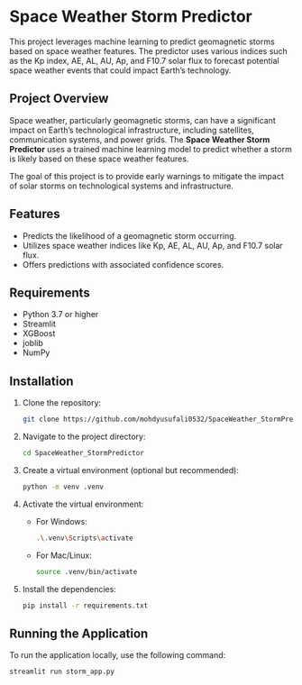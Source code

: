# Space Weather Storm Predictor

This project leverages machine learning to predict geomagnetic storms based on space weather features. The predictor uses various indices such as the Kp index, AE, AL, AU, Ap, and F10.7 solar flux to forecast potential space weather events that could impact Earth’s technology.

## Project Overview

Space weather, particularly geomagnetic storms, can have a significant impact on Earth’s technological infrastructure, including satellites, communication systems, and power grids. The **Space Weather Storm Predictor** uses a trained machine learning model to predict whether a storm is likely based on these space weather features.

The goal of this project is to provide early warnings to mitigate the impact of solar storms on technological systems and infrastructure.

## Features

- Predicts the likelihood of a geomagnetic storm occurring.
- Utilizes space weather indices like Kp, AE, AL, AU, Ap, and F10.7 solar flux.
- Offers predictions with associated confidence scores.

## Requirements

- Python 3.7 or higher
- Streamlit
- XGBoost
- joblib
- NumPy

## Installation

1. Clone the repository:

   ```bash
   git clone https://github.com/mohdyusufali0532/SpaceWeather_StormPredictor.git
   ```

2. Navigate to the project directory:

   ```bash
   cd SpaceWeather_StormPredictor
   ```

3. Create a virtual environment (optional but recommended):

   ```bash
   python -m venv .venv
   ```

4. Activate the virtual environment:

   - For Windows:
     ```bash
     .\.venv\Scripts\activate
     ```
   - For Mac/Linux:
     ```bash
     source .venv/bin/activate
     ```

5. Install the dependencies:
   ```bash
   pip install -r requirements.txt
   ```

## Running the Application

To run the application locally, use the following command:

```bash
streamlit run storm_app.py
```

